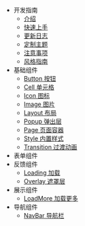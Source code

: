 * 开发指南
  * [介绍](intro)
  * [快速上手](quickstart)
  * [更新日志](changelog)
  * [定制主题](theme)
  * [注意事项](note)
  * [风格指南](style-guide)
* 基础组件
  * [Button 按钮](components/button/)
  * [Cell 单元格](components/cell/)
  * [Icon 图标](components/icon/)
  * [Image 图片](components/image/)
  * [Layout 布局](components/col/)
  * [Popup 弹出层](components/popup/)
  * [Page 页面容器](components/page/)
  * [Style 内置样式](components/styles/)
  * [Transition 过渡动画](components/transition/)
* 表单组件
  <!-- * [DatetimePicker 时间选择](components/datetime-picker/)
  * [Picker 选择器](components/picker/) -->
* 反馈组件
  * [Loading 加载](components/loading/)
  * [Overlay 遮罩层](components/overlay/)
* 展示组件
  * [LoadMore 加载更多](components/load-more/)
* 导航组件
  * [NavBar 导航栏](components/nav-bar/)
